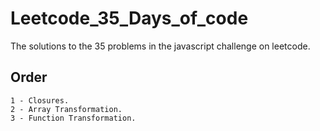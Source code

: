# Leetcode_35_Days_of_code
The solutions to the 35 problems in the javascript challenge on leetcode.

## Order
    1 - Closures.
    2 - Array Transformation.
    3 - Function Transformation.